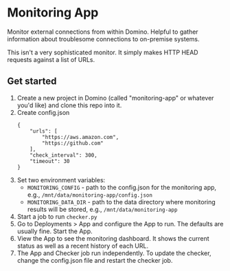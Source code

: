 # Monitoring App

Monitor external connections from within Domino. Helpful to gather information about troublesome connections to on-premise systems.

This isn't a very sophisticated monitor. It simply makes HTTP HEAD requests against a list of URLs.

## Get started

1. Create a new project in Domino (called "monitoring-app" or whatever you'd like) and clone this repo into it.
2. Create config.json
    ```
    {
        "urls": [
            "https://aws.amazon.com",
            "https://github.com"
        ],
        "check_interval": 300,
        "timeout": 30
    }
    ```
3. Set two environment variables:
    * `MONITORING_CONFIG` - path to the config.json for the monitoring app, e.g., `/mnt/data/monitoring-app/config.json`
    * `MONITORING_DATA_DIR` - path to the data directory where monitoring results will be stored, e.g., `/mnt/data/monitoring-app`
4. Start a job to run `checker.py`
5. Go to Deployments > App and configure the App to run. The defaults are usually fine. Start the App.
6. View the App to see the monitoring dashboard. It shows the current status as well as a recent history of each URL.
7. The App and Checker job run independently. To update the checker, change the config.json file and restart the checker job.